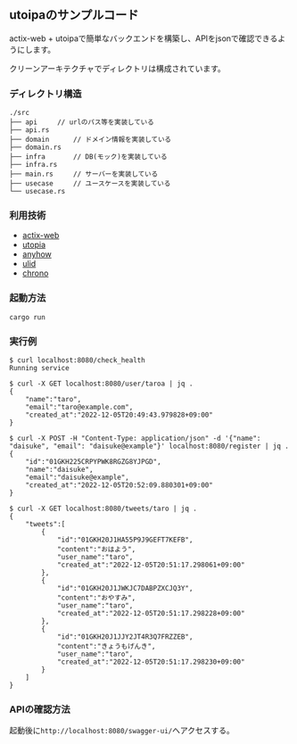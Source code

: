 ## utoipaのサンプルコード

actix-web + utoipaで簡単なバックエンドを構築し、APIをjsonで確認できるようにします。

クリーンアーキテクチャでディレクトリは構成されています。

### ディレクトリ構造
```
./src
├── api		// urlのパス等を実装している
├── api.rs
├── domain		// ドメイン情報を実装している
├── domain.rs
├── infra		// DB(モック)を実装している
├── infra.rs
├── main.rs		// サーバーを実装している
├── usecase		// ユースケースを実装している
└── usecase.rs
```

### 利用技術
- [actix-web](https://github.com/actix/actix-web)
- [utopia](https://github.com/juhaku/utoipa)
- [anyhow](https://github.com/dtolnay/anyhow)
- [ulid](https://github.com/dylanhart/ulid-rs)
- [chrono](https://github.com/chronotope/chrono)

### 起動方法
```
cargo run
```
### 実行例
```
$ curl localhost:8080/check_health
Running service

$ curl -X GET localhost:8080/user/taroa | jq .
{
	"name":"taro",
	"email":"taro@example.com",
	"created_at":"2022-12-05T20:49:43.979828+09:00"
}

$ curl -X POST -H "Content-Type: application/json" -d '{"name": "daisuke", "email": "daisuke@example"}' localhost:8080/register | jq .
{
	"id":"01GKH225CRPYPWK8RGZG8YJPGD",
	"name":"daisuke",
	"email":"daisuke@example",
	"created_at":"2022-12-05T20:52:09.880301+09:00"
}

$ curl -X GET localhost:8080/tweets/taro | jq .
{
	"tweets":[
		{
			"id":"01GKH20J1HA55P9J9GEFT7KEFB",
			"content":"おはよう",
			"user_name":"taro",
			"created_at":"2022-12-05T20:51:17.298061+09:00"
		},
		{
			"id":"01GKH20J1JWKJC7DABPZXCJQ3Y",
			"content":"おやすみ",
			"user_name":"taro",
			"created_at":"2022-12-05T20:51:17.298228+09:00"
		},
		{
			"id":"01GKH20J1JJY2JT4R3Q7FRZZEB",
			"content":"きょうもげんき",
			"user_name":"taro",
			"created_at":"2022-12-05T20:51:17.298230+09:00"
		}
	]
}
```

### APIの確認方法

起動後に`http://localhost:8080/swagger-ui/`へアクセスする。
